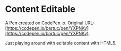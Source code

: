 # Content Editable

A Pen created on CodePen.io. Original URL: [https://codepen.io/bartuc/pen/YXPNKv](https://codepen.io/bartuc/pen/YXPNKv).

Just playing around with editable content with HTML5.